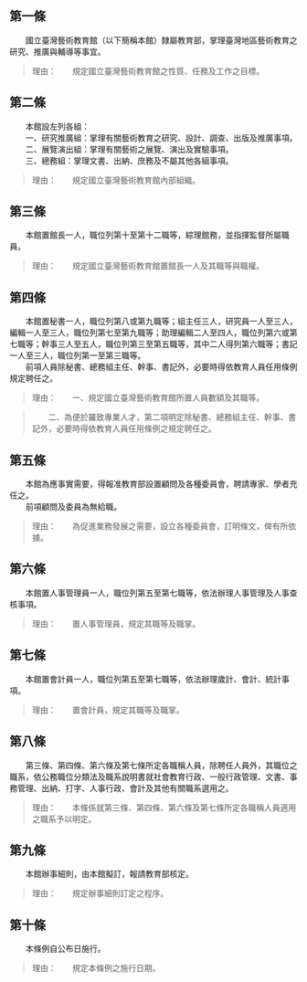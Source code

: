 第一條 
-------
　　國立臺灣藝術教育館（以下簡稱本館）隸屬教育部，掌理臺灣地區藝術教育之研究、推廣與輔導等事宜。  
> 理由：　　規定國立臺灣藝術教育館之性質、任務及工作之目標。



第二條 
-------
　　本館設左列各組：  
　　一、研究推廣組：掌理有關藝術教育之研究、設計、調查、出版及推廣事項。  
　　二、展覽演出組：掌理有關藝術之展覽、演出及實驗事項。  
　　三、總務組：掌理文書、出納、庶務及不屬其他各組事項。  
> 理由：　　規定國立臺灣藝術教育館內部組織。



第三條 
-------
　　本館置館長一人，職位列第十至第十二職等，綜理館務，並指揮監督所屬職員。  
> 理由：　　規定國立臺灣藝術教育館置館長一人及其職等與職權。



第四條 
-------
　　本館置秘書一人，職位列第八或第九職等；組主任三人，研究員一人至三人，編輯一人至三人，職位列第七至第九職等；助理編輯二人至四人，職位列第六或第七職等；幹事三人至五人，職位列第三至第五職等，其中二人得列第六職等；書記一人至三人，職位列第一至第三職等。  
　　前項人員除秘書、總務組主任、幹事、書記外，必要時得依教育人員任用條例規定聘任之。  
> 理由：　　一、規定國立臺灣藝術教育館所置人員數額及其職等。

> 　　二、為便於羅致專業人才，第二項明定除秘書、總務組主任、幹事、書記外，必要時得依教育人員任用條例之規定聘任之。



第五條 
-------
　　本館為應事實需要，得報准教育部設置顧問及各種委員會，聘請專家、學者充任之。  
　　前項顧問及委員為無給職。  
> 理由：　　為促進業務發展之需要，設立各種委員會，訂明條文，俾有所依據。



第六條 
-------
　　本館置人事管理員一人，職位列第五至第七職等，依法辦理人事管理及人事查核事項。  
> 理由：　　置人事管理員，規定其職等及職掌。



第七條 
-------
　　本館置會計員一人，職位列第五至第七職等，依法辦理歲計、會計、統計事項。  
> 理由：　　置會計員，規定其職等及職掌。



第八條 
-------
　　第三條、第四條、第六條及第七條所定各職稱人員，除聘任人員外，其職位之職系，依公務職位分類法及職系說明書就社會教育行政、一般行政管理、文書、事務管理、出納、打字、人事行政、會計及其他有關職系選用之。  
> 理由：　　本條係就第三條、第四條、第六條及第七條所定各職稱人員適用之職系予以明定。



第九條 
-------
　　本館辦事細則，由本館擬訂，報請教育部核定。  
> 理由：　　規定辦事細則訂定之程序。



第十條 
-------
　　本條例自公布日施行。  
> 理由：　　規定本條例之施行日期。